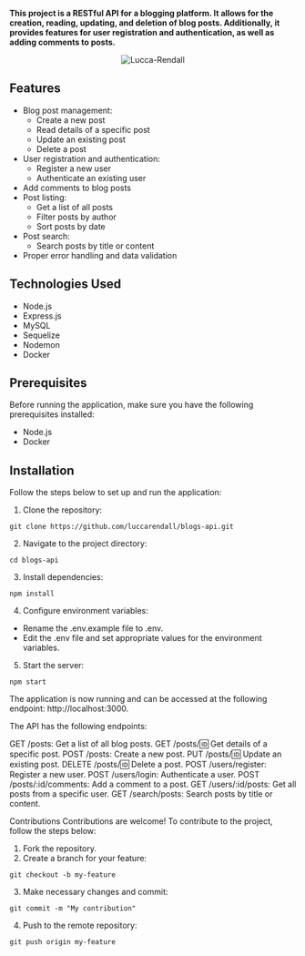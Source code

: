 **This project is a RESTful API for a blogging platform. It allows for the creation, reading, updating, and deletion of blog posts. Additionally, it provides features for user registration and authentication, as well as adding comments to posts.**

<div align="center">
<img src="https://i.ibb.co/gJN1st9/Lucca-Rendall.png" alt="Lucca-Rendall">  
</div>

## Features

- Blog post management:
  - Create a new post
  - Read details of a specific post
  - Update an existing post
  - Delete a post
- User registration and authentication:
  - Register a new user
  - Authenticate an existing user
- Add comments to blog posts
- Post listing:
  - Get a list of all posts
  - Filter posts by author
  - Sort posts by date
- Post search:
  - Search posts by title or content
- Proper error handling and data validation

## Technologies Used

- Node.js
- Express.js
- MySQL
- Sequelize
- Nodemon
- Docker

## Prerequisites

Before running the application, make sure you have the following prerequisites installed:

- Node.js
- Docker

## Installation

Follow the steps below to set up and run the application:

1. Clone the repository:

```
git clone https://github.com/luccarendall/blogs-api.git
```

2. Navigate to the project directory:

```
cd blogs-api
```

3. Install dependencies:

```
npm install
```

4. Configure environment variables:

- Rename the .env.example file to .env.
- Edit the .env file and set appropriate values for the environment variables.

5. Start the server:

```
npm start
```

The application is now running and can be accessed at the following endpoint: http://localhost:3000.

The API has the following endpoints:

GET /posts: Get a list of all blog posts.
GET /posts/:id: Get details of a specific post.
POST /posts: Create a new post.
PUT /posts/:id: Update an existing post.
DELETE /posts/:id: Delete a post.
POST /users/register: Register a new user.
POST /users/login: Authenticate a user.
POST /posts/:id/comments: Add a comment to a post.
GET /users/:id/posts: Get all posts from a specific user.
GET /search/posts: Search posts by title or content.

Contributions
Contributions are welcome! To contribute to the project, follow the steps below:

1. Fork the repository.
2. Create a branch for your feature:

```
git checkout -b my-feature
```

3. Make necessary changes and commit:

```
git commit -m "My contribution"
```

4. Push to the remote repository:

```
git push origin my-feature
```
